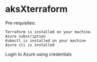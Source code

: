 # aksXterraform

Pre-requisites:

    Terraform is installed on your machine.
    Azure subscription
    Kubectl is installed on your machine
    Azure cli is installed

Login to Azure using credentials



